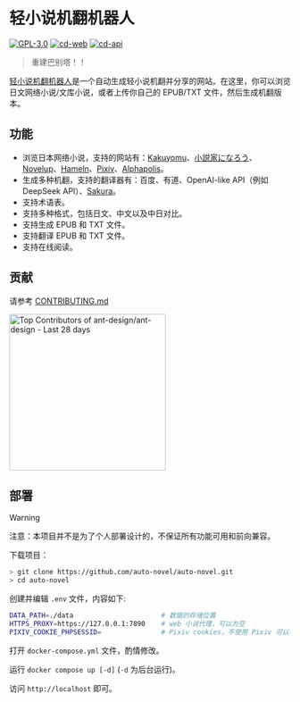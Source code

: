# 轻小说机翻机器人

[![GPL-3.0](https://img.shields.io/github/license/auto-novel/auto-novel)](https://github.com/auto-novel/auto-novel#license)
[![cd-web](https://github.com/auto-novel/auto-novel/actions/workflows/cd-web.yml/badge.svg)](https://github.com/auto-novel/auto-novel/actions/workflows/cd-web.yml)
[![cd-api](https://github.com/auto-novel/auto-novel/actions/workflows/cd-api.yml/badge.svg)](https://github.com/auto-novel/auto-novel/actions/workflows/cd-api.yml)

> 重建巴别塔！！

[轻小说机翻机器人](https://books.fishhawk.top/)是一个自动生成轻小说机翻并分享的网站。在这里，你可以浏览日文网络小说/文库小说，或者上传你自己的 EPUB/TXT 文件，然后生成机翻版本。

## 功能

- 浏览日本网络小说，支持的网站有：[Kakuyomu](https://kakuyomu.jp/)、[小説家になろう](https://syosetu.com/)、[Novelup](https://novelup.plus/)、[Hameln](https://syosetu.org/)、[Pixiv](https://www.pixiv.net/)、[Alphapolis](https://www.alphapolis.co.jp/)。
- 生成多种机翻，支持的翻译器有：百度、有道、OpenAI-like API（例如 DeepSeek API）、[Sakura](https://huggingface.co/SakuraLLM/Sakura-14B-Qwen2.5-v1.0-GGUF)。
- 支持术语表。
- 支持多种格式，包括日文、中文以及中日对比。
- 支持生成 EPUB 和 TXT 文件。
- 支持翻译 EPUB 和 TXT 文件。
- 支持在线阅读。

## 贡献

请参考 [CONTRIBUTING.md](https://github.com/auto-novel/auto-novel/blob/main/CONTRIBUTING.md)

<a href="https://next.ossinsight.io/widgets/official/compose-recent-top-contributors?repo_id=559577341" target="_blank" style="display: block" align="left">
  <picture>
    <source media="(prefers-color-scheme: dark)" srcset="https://next.ossinsight.io/widgets/official/compose-recent-top-contributors/thumbnail.png?repo_id=559577341&image_size=auto&color_scheme=dark" width="280">
    <img alt="Top Contributors of ant-design/ant-design - Last 28 days" src="https://next.ossinsight.io/widgets/official/compose-recent-top-contributors/thumbnail.png?repo_id=559577341&image_size=auto&color_scheme=light" width="280">
  </picture>
</a>

## 部署

> [!WARNING]
> 注意：本项目并不是为了个人部署设计的，不保证所有功能可用和前向兼容。

下载项目：

```bash
> git clone https://github.com/auto-novel/auto-novel.git
> cd auto-novel
```

创建并编辑 `.env` 文件，内容如下:

```bash
DATA_PATH=./data                      # 数据的存储位置
HTTPS_PROXY=https://127.0.0.1:7890    # web 小说代理，可以为空
PIXIV_COOKIE_PHPSESSID=               # Pixiv cookies，不使用 Pixiv 可以不填
```

打开 `docker-compose.yml` 文件，酌情修改。

运行 `docker compose up [-d]` (`-d` 为后台运行)。

访问 `http://localhost` 即可。
